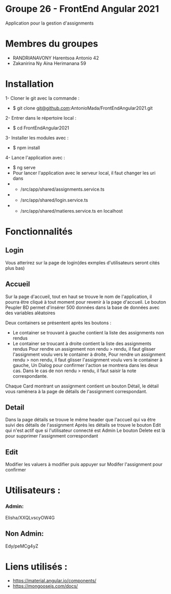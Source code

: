 # Groupe 26 - FrontEnd Angular 2021
Application pour la gestion d'assignments

# Membres du groupes
- RANDRIANAVONY Harentsoa Antonio 42
- Zakanirina Ny Aina Herimanana 59

# Installation
1-  Cloner le git avec la commande : 
- $ git clone git@github.com:AntonioMada/FrontEndAngular2021.git

2- Entrer dans le répertoire local :
- $ cd FrontEndAngular2021

3- Installer les modules avec : 
- $ npm install

4- Lance l'application avec :
- $ ng serve
- Pour lancer l'application avec le serveur local, il faut changer les uri dans
- - /src/app/shared/assignments.service.ts
- - /src/app/shared/login.service.ts
- - /src/app/shared/matieres.service.ts
en localhost

# Fonctionnalités
## Login
Vous atterirez sur la page de login(des exmples d'utilisateurs seront cités plus bas)

## Accueil
Sur la page d'accueil, tout en haut se trouve le nom de l'application, il pourra être cliqué à tout moment pour revenir à la page d'accueil.
Le bouton Peupler BD permet d'insérer 500 données dans la base de données avec des variables aléatoires

Deux containers se présentent après les boutons : 
- Le container se trouvant à gauche contient la liste des assignments non rendus
- Le container se troucant à droite contient la liste des assignments rendus
 Pour rendre un assignment non rendu > rendu, il faut glisser l'assignment voulu vers le container à droite,
 Pour rendre un assignment rendu > non rendu, il faut glisser l'assignment voulu vers le container à gauche,
 Un Dialog pour confirmer l'action se montrera dans les deux cas.
 Dans le cas de non rendu > rendu, il faut saisir la note correspondante.

Chaque Card montrant un assignment contient un bouton Détail, le détail vous ramènera à la page de détails de l'assignment correspondant.

## Detail
Dans la page détails se trouve le même header que l'accueil qui va être suivi des détails de l'assignment
Après les détails se trouve le bouton Edit qui n'est actif que si l'utilisateur connecté est Admin
Le bouton Delete est là pour supprimer l'assignment correspondant

## Edit
Modifier les valuers à modifier puis appuyer sur Modifer l'assignment pour confirmer

# Utilisateurs :
### Admin:
Elisha/XXQLvscyOW4G

## Non Admin:
Edy/peMCg4yZ


# Liens utilisés :
- https://material.angular.io/components/
- https://mongoosejs.com/docs/

